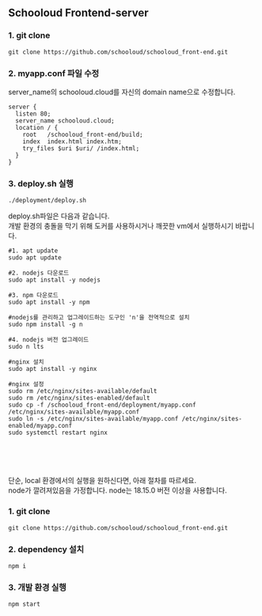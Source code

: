 ## Schooloud Frontend-server

### 1. git clone

```
git clone https://github.com/schooloud/schooloud_front-end.git
```

### 2. myapp.conf 파일 수정

server_name의 schooloud.cloud를 자신의 domain name으로 수정합니다.

```
server {
  listen 80;
  server_name schooloud.cloud;
  location / {
    root   /schooloud_front-end/build;
    index  index.html index.htm;
    try_files $uri $uri/ /index.html;
  }
}
```

### 3. deploy.sh 실행

```
./deployment/deploy.sh
```

deploy.sh파일은 다음과 같습니다.</br>
개발 환경의 충돌을 막기 위해 도커를 사용하시거나 깨끗한 vm에서 실행하시기 바랍니다.

```
#1. apt update
sudo apt update

#2. nodejs 다운로드
sudo apt install -y nodejs

#3. npm 다운로드
sudo apt install -y npm

#nodejs를 관리하고 업그레이드하는 도구인 'n'을 전역적으로 설치
sudo npm install -g n

#4. nodejs 버전 업그레이드
sudo n lts

#nginx 설치
sudo apt install -y nginx

#nginx 설정
sudo rm /etc/nginx/sites-available/default
sudo rm /etc/nginx/sites-enabled/default
sudo cp -f /schooloud_front-end/deployment/myapp.conf /etc/nginx/sites-available/myapp.conf
sudo ln -s /etc/nginx/sites-available/myapp.conf /etc/nginx/sites-enabled/myapp.conf
sudo systemctl restart nginx
```

</br>
</br>
</br>

단순, local 환경에서의 실행을 원하신다면, 아래 절차를 따르세요.</br>
node가 깔려져있음을 가정합니다. node는 18.15.0 버전 이상을 사용합니다.

### 1. git clone

```
git clone https://github.com/schooloud/schooloud_front-end.git
```

### 2. dependency 설치

```
npm i
```

### 3. 개발 환경 실행

```
npm start
```
